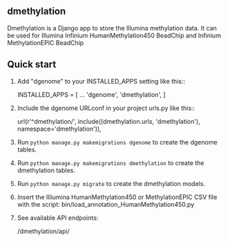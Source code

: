 
dmethylation
-----------

Dmethylation is a Django app to store the Illumina methylation data. It can be used for Illumina Infinium 
HumanMethylation450 BeadChip and Infinium MethylationEPIC BeadChip 

Quick start
-----------

1. Add "dgenome" to your INSTALLED_APPS setting like this::

    INSTALLED_APPS = [
        ...
        'dgenome',
        'dmethylation',
    ]

2. Include the dgenome URLconf in your project urls.py like this::

    url(r'^dmethylation/', include((dmethylation.urls, 'dmethylation'), namespace='dmethylation')),

3. Run `python manage.py makemigrations dgenome` to create the dgenome tables.

4. Run `python manage.py makemigrations dmethylation` to create the dmethylation tables.

5. Run `python manage.py migrate` to create the dmethylation models.

6. Insert the Illiumina HumanMethylation450 or MethylationEPIC CSV file with the 
script: bin/load_annotation_HumanMethylation450.py

7. See available API endpoints:

   /dmethylation/api/

